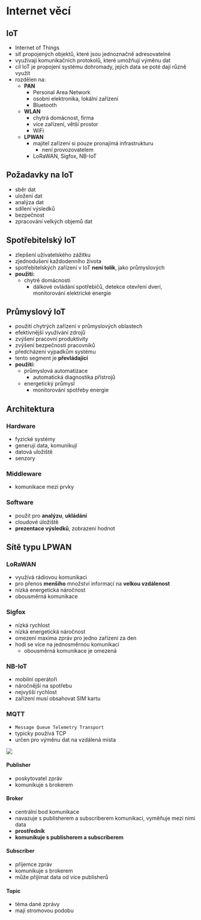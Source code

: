 # Internet věcí

## IoT

- Internet of Things
- síť propojených objektů, které jsou jednoznačně adresovatelné
- využívají komunikačních protokolů, které umožňují výměnu dat
- cíl IoT je propojení systému dohromady, jejich data se poté dají různě využít
- rozdělen na:
  - **PAN**
    - Personal Area Network
    - osobní elektronika, lokální zařízení
    - Bluetooth
  - **WLAN**
    - chytrá domácnost, firma
    - více zařízení, větší prostor
    - WiFi
  - **LPWAN**
    - majitel zařízení si pouze pronajímá infrastrukturu
      - není provozovatelem
    - LoRaWAN, Sigfox, NB-IoT

## Požadavky na IoT

- sběr dat
- uložení dat
- analýza dat
- sdílení výsledků
- bezpečnost
- zpracování velkých objemů dat

## Spotřebitelský IoT

- zlepšení uživatelského zážitku
- zjednodušení každodenního života
- spotřebitelských zařízení v IoT **není tolik**, jako průmyslových
- **použití:**
  - chytré domácnosti
    - dálkové ovládání spotřebičů, detekce otevření dverí, monitorování elektrické energie

## Průmyslový IoT

- použití chytrých zařízení v průmyslových oblastech
- efektivnější využívání zdrojů
- zvýšení pracovní produktivity
- zvýšení bezpečnosti pracovniků
- předcházení vypadkům systému
- tento segment je **převládající**
- **použití:**
  - průmyslová automatizace
    - automatická diagnostika přístrojů
  - energetický průmysl
    - monitorování spotřeby energie

## Architektura

### Hardware

- fyzické systémy
- generují data, komunikují
- datová uložiště
- senzory

### Middleware

- komunikace mezi prvky

### Software

- použit pro **analýzu**, **ukládání**
- cloudové úložiště
- **prezentace výsledků**, zobrazení hodnot

## Sítě typu LPWAN

### LoRaWAN

- využívá rádiovou komunikaci
- pro přenos **menšího** množství informací na **velkou vzdálenost**
- nízká energetická náročnost
- obousměrná komunikace

### Sigfox

- nízká rychlost
- nízká energetická náročnost
- omezení maxima zpráv pro jedno zařízení za den
- hodí se více na jednosměrnou komunikaci
  - obousměrná komunikace je omezená

### NB-IoT

- mobilní operátoři
- náročnější na spotřebu
- nejvyšší rychlost
- zařízení musí obsahovat SIM kartu

### MQTT

- `Message Queue Telemetry Transport`
- typicky používá TCP
- určen pro výměnu dat na vzdálená místa

<image src="./images/mqtt.png">

#### Publisher

- poskytovatel zpráv
- komunikuje s brokerem

#### Broker

- centrální bod komunikace
- navazuje s publisherem a subscriberem komunikaci, vyměňuje mezi nimi data
- **prostředník**
- **komunikuje s publisherem a subscriberem**

#### Subscriber

- příjemce zpráv
- komunikuje s brokerem
- může přijímat data od více publisherů

#### Topic

- téma dané zprávy
- mají stromovou podobu
